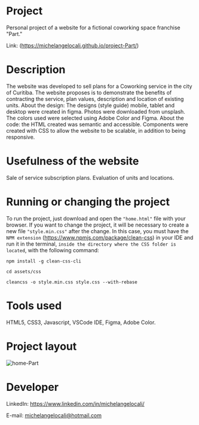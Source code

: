 # Project
Personal project of a website for a fictional coworking space franchise "Part."

Link: (https://michelangelocali.github.io/project-Part/)

# Description
The website was developed to sell plans for a Coworking service in the city of Curitiba. 
The website proposes is to demonstrate the benefits of contracting the service, plan values, description and location of existing units.
About the design: The designs (style guide) mobile, tablet and desktop were created in figma. Photos were downloaded from unsplash. The colors used were selected using Adobe Color and Figma. About the code: the HTML created was semantic and accessible. Components were created with CSS to allow the website to be scalable, in addition to being responsive.

# Usefulness of the website
Sale of service subscription plans. Evaluation of units and locations.

# Running or changing the project
To run the project, just download and open the ``"home.html"`` file with your browser. 
If you want to change the project, it will be necessary to create a new file ``"style.min.css"`` after the change. In this case, you must have the ``NPM extension`` (https://www.npmjs.com/package/clean-css) in your IDE and run it in the terminal, ``inside the directory where the CSS folder is located``, with the following command: 

```
npm install -g clean-css-cli

cd assets/css

cleancss -o style.min.css style.css --with-rebase
```

# Tools used
HTML5, CSS3, Javascript, VSCode IDE, Figma, Adobe Color.

# Project layout
![home-Part](https://user-images.githubusercontent.com/90471567/169142777-0075f177-10d4-4508-8464-98951c633093.gif)

# Developer
LinkedIn:
https://www.linkedin.com/in/michelangelocali/

E-mail:
michelangelocali@hotmail.com

